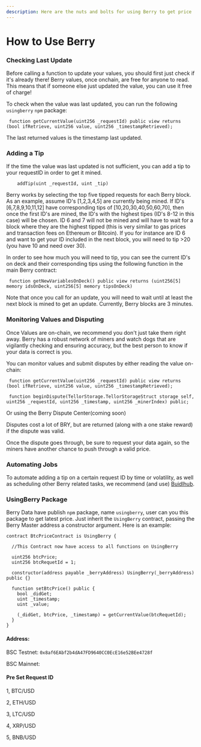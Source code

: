 ```yaml
---
description: Here are the nuts and bolts for using Berry to get price
---
```


# How to Use Berry

### **Checking Last Update**

Before calling a function to update your values, you should first just check if it's already there! Berry values, once onchain, are free for anyone to read. This means that if someone else just updated the value, you can use it free of charge!

To check when the value was last updated, you can run the following `usingberry` `npm` package:

```text
 function getCurrentValue(uint256 _requestId) public view returns (bool ifRetrieve, uint256 value, uint256 _timestampRetrieved);
```

The last returned values is the timestamp last updated.

### **Adding a Tip**

If the time the value was last updated is not sufficient, you can add a tip to your requestID in order to get it mined.

```text
    addTip(uint _requestId, uint _tip)
```

Berry works by selecting the top five tipped requests for each Berry block. As an example, assume ID's \[1,2,3,4,5\] are currently being mined. If ID's \[6,7,8,9,10,11,12\] have corresponding tips of \[10,20,30,40,50,60,70\], then once the first ID's are mined, the ID's with the highest tipes \(ID's 8-12 in this case\) will be chosen. ID 6 and 7 will not be mined and will have to wait for a block where they are the highest tipped \(this is very similar to gas prices and transaction fees on Ethereum or Bitcoin\). If you for instance are ID 6 and want to get your ID included in the next block, you will need to tip &gt;20 \(you have 10 and need over 30\).

In order to see how much you will need to tip, you can see the current ID's on deck and their corresponding tips using the following function in the main Berry contract:

```text
 function getNewVariablesOnDeck() public view returns (uint256[5] memory idsOnDeck, uint256[5] memory tipsOnDeck)
```

Note that once you call for an update, you will need to wait until at least the next block is mined to get an update. Currently, Berry blocks are 3 minutes.

### Monitoring Values and Disputing

Once Values are on-chain, we recommend you don't just take them right away. Berry has a robust network of miners and watch dogs that are vigilantly checking and ensuring accuracy, but the best person to know if your data is correct is you.

You can monitor values and submit disputes by either reading the value on-chain:

```text
 function getCurrentValue(uint256 _requestId) public view returns (bool ifRetrieve, uint256 value, uint256 _timestampRetrieved);

 function beginDispute(TellorStorage.TellorStorageStruct storage self, uint256 _requestId, uint256 _timestamp, uint256 _minerIndex) public;
```

Or using the Berry Dispute Center\(coming soon\)

Disputes cost a lot of BRY, but are returned \(along with a one stake reward\) if the dispute was valid.

Once the dispute goes through, be sure to request your data again, so the miners have another chance to push through a valid price.

### **Automating Jobs**

To automate adding a tip on a certain request ID by time or volatility, as well as scheduling other Berry related tasks, we recommend \(and use\) [Buidlhub](https://www.buidlhub.com).

### UsingBerry Package

Berry Data have publish `npm` package, name `usingberry`, user can you this package to get latest price. Just inherit the `UsingBerry` contract, passing the Berry Master address a constructor argument. Here is an example:

```text
contract BtcPriceContract is UsingBerry {

  //This Contract now have access to all functions on UsingBerry

  uint256 btcPrice;
  uint256 btcRequetId = 1;

  constructor(address payable _berryAddress) UsingBerry(_berryAddress) public {}

  function setBtcPrice() public {
    bool _didGet;
    uint _timestamp;
    uint _value;

    (_didGet, btcPrice, _timestamp) = getCurrentValue(btcRequetId);
  }
}
```

#### Address:

BSC Testnet: `0x8af6EAbf2b4dA47FD9640CC0EcE16e52BEe4728f`

BSC Mainnet: 

#### Pre Set Request ID

1, BTC/USD

2, ETH/USD

3, LTC/USD

4, XRP/USD

5, BNB/USD





